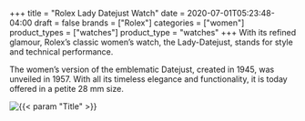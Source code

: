 +++
title = "Rolex Lady Datejust Watch"
date = 2020-07-01T05:23:48-04:00
draft = false
brands = ["Rolex"]
categories = ["women"]
product_types = ["watches"]
product_type = "watches"
+++
With its refined glamour, Rolex’s classic women’s watch, the Lady-Datejust, stands for style and technical performance.

The women’s version of the emblematic Datejust, created in 1945, was unveiled in 1957. With all its timeless elegance and functionality, it is today offered in a petite 28 mm size.

![{{< param "Title" >}}](https://content.rolex.com/dam/2019/upright-bba-with-shadow/m279381rbr-0013.png?imwidth=420)
